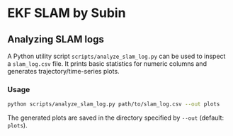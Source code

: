 # EKF SLAM by Subin

## Analyzing SLAM logs

A Python utility script `scripts/analyze_slam_log.py` can be used to inspect a `slam_log.csv` file.
It prints basic statistics for numeric columns and generates trajectory/time-series plots.

### Usage

```bash
python scripts/analyze_slam_log.py path/to/slam_log.csv --out plots
```

The generated plots are saved in the directory specified by `--out` (default: `plots`).

